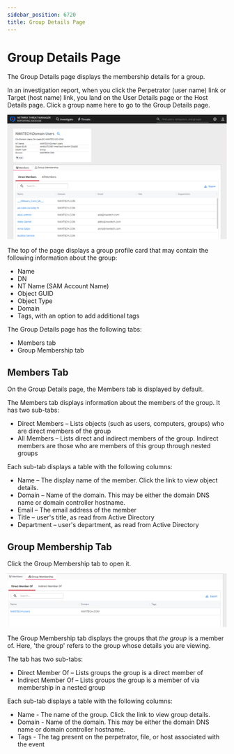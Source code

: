 ```yaml
---
sidebar_position: 6720
title: Group Details Page
---
```


# Group Details Page

The Group Details page displays the membership details for a group.

In an investigation report, when you click the Perpetrator (user name) link or Target (host name) link, you land on the User Details page or the Host Details page. Click a group name here to go to the Group Details page.

![Group Details page - Members tab](../../../../../../static/images/ThreatPrevention_7.5/Content/Resources/Images/ThreatPrevention/Reporting/Investigations/GroupDetails.png "Group Details page - Members tab")

The top of the page displays a group profile card that may contain the following information about the group:

* Name
* DN
* NT Name (SAM Account Name)
* Object GUID
* Object Type
* Domain
* Tags, with an option to add additional tags

The Group Details page has the following tabs:

* Members tab
* Group Membership tab

## Members Tab

On the Group Details page, the Members tab is displayed by default.

The Members tab displays information about the members of the group. It has two sub-tabs:

* Direct Members – Lists objects (such as users, computers, groups) who are direct members of the group
* All Members – Lists direct and indirect members of the group. Indirect members are those who are members of this group through nested groups

Each sub-tab displays a table with the following columns:

* Name – The display name of the member. Click the link to view object details.
* Domain – Name of the domain. This may be either the domain DNS name or domain controller hostname.
* Email – The email address of the member
* Title – user's title, as read from Active Directory
* Department – user's department, as read from Active Directory

## Group Membership Tab

Click the Group Membership tab to open it.

![Group Membership Tab](../../../../../../static/images/ThreatPrevention_7.5/Content/Resources/Images/ThreatPrevention/Reporting/Investigations/GroupMembershipTab.png "Group Membership Tab")

The Group Membership tab displays the groups that *the group* is a member of. Here, 'the group' refers to the group whose details you are viewing.

The tab has two sub-tabs:

* Direct Member Of – Lists groups the group is a direct member of
* Indirect Member Of – Lists groups the group is a member of via membership in a nested group

Each sub-tab displays a table with the following columns:

* Name - The name of the group. Click the link to view group details.
* Domain - Name of the domain. This may be either the domain DNS name or domain controller hostname.
* Tags - The tag present on the perpetrator, file, or host associated with the event